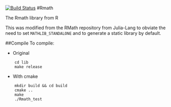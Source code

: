 [![Build Status](https://travis-ci.org/gatoravi/Rmath.svg?branch=master)](https://travis-ci.org/gatoravi/Rmath)
#Rmath

The Rmath library from R

This was modified from the RMath repository from Julia-Lang
to obviate the need to set `MATHLIB_STANDALONE` and to
generate a static library by default.

##Compile
To compile:
- Original
```
    cd lib
    make release
```

- With cmake
```
    mkdir build && cd build
    cmake ..
    make
    ./Rmath_test
```
